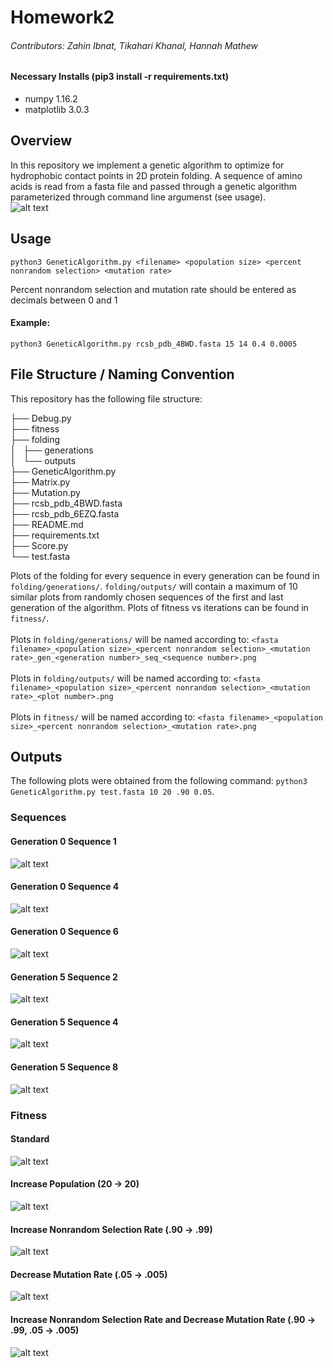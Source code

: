 # Homework2
###### Contributors: Zahin Ibnat, Tikahari Khanal, Hannah Mathew
#### Necessary Installs (pip3 install -r requirements.txt)
* numpy 1.16.2
* matplotlib 3.0.3

## Overview
In this repository we implement a genetic algorithm to optimize for hydrophobic contact points in 2D protein folding. A sequence of amino acids is read from a fasta file and passed through a genetic algorithm parameterized through command line argumenst (see usage). <br/>
![alt text](https://github.com/ibnatz16/Homework2/blob/master/imgs/GeneticAlgorithm.png?raw=true)
## Usage <br/>
    python3 GeneticAlgorithm.py <filename> <population size> <percent nonrandom selection> <mutation rate>
Percent nonrandom selection and mutation rate should be entered as decimals between 0 and 1
#### Example:
    python3 GeneticAlgorithm.py rcsb_pdb_4BWD.fasta 15 14 0.4 0.0005

## File Structure / Naming Convention <br/>
This repository has the following file structure:<br/>

├── Debug.py<br/>
├── fitness<br/>
├── folding<br/>
│   ├── generations<br/>
│   └── outputs<br/>
├── GeneticAlgorithm.py<br/>
├── Matrix.py<br/>
├── Mutation.py<br/>
├── rcsb_pdb_4BWD.fasta<br/>
├── rcsb_pdb_6EZQ.fasta<br/>
├── README.md<br/>
├── requirements.txt<br/>
├── Score.py<br/>
└── test.fasta<br/>

Plots of the folding for every sequence in every generation can be found in `folding/generations/`. `folding/outputs/` will contain a maximum of 10 similar plots from randomly chosen sequences of the first and last generation of the algorithm. Plots of fitness vs iterations can be found in `fitness/`.<br/><br/>
Plots in `folding/generations/` will be named according to: `<fasta filename>_<population size>_<percent nonrandom selection>_<mutation rate>_gen_<generation number>_seq_<sequence number>.png`<br/><br/>
Plots in `folding/outputs/` will be named according to:  `<fasta filename>_<population size>_<percent nonrandom selection>_<mutation rate>_<plot number>.png`<br/><br/>
Plots in `fitness/` will be named according to: `<fasta filename>_<population size>_<percent nonrandom selection>_<mutation rate>.png`<br/>

## Outputs
The following plots were obtained from the following command: `python3 GeneticAlgorithm.py test.fasta 10 20 .90 0.05`.
### Sequences
#### Generation 0 Sequence 1
![alt text](https://github.com/ibnatz16/Homework2/blob/master/imgs/ex1_gen0.png)
#### Generation 0 Sequence 4
![alt text](https://github.com/ibnatz16/Homework2/blob/master/imgs/ex2_gen0.png)
#### Generation 0 Sequence 6
![alt text](https://github.com/ibnatz16/Homework2/blob/master/imgs/ex3_gen0.png)
#### Generation 5 Sequence 2
![alt text](https://github.com/ibnatz16/Homework2/blob/master/imgs/ex1_genF.png)
#### Generation 5 Sequence 4
![alt text](https://github.com/ibnatz16/Homework2/blob/master/imgs/ex2_genF.png)
#### Generation 5 Sequence 8
![alt text](https://github.com/ibnatz16/Homework2/blob/master/imgs/ex3_genF.png)
### Fitness 
#### Standard
![alt text](https://github.com/ibnatz16/Homework2/blob/master/imgs/fitness.png)
#### Increase Population (20 -> 20)
![alt text](https://github.com/ibnatz16/Homework2/blob/master/imgs/fitness_p.png)
#### Increase Nonrandom Selection Rate (.90 -> .99)
![alt text](https://github.com/ibnatz16/Homework2/blob/master/imgs/fitness_s.png)
#### Decrease Mutation Rate (.05 -> .005)
![alt text](https://github.com/ibnatz16/Homework2/blob/master/imgs/fitness_m.png)
#### Increase Nonrandom Selection Rate and Decrease Mutation Rate (.90 -> .99, .05 -> .005)
![alt text](https://github.com/ibnatz16/Homework2/blob/master/imgs/fitness_m%2Bs.png)
